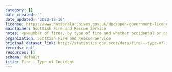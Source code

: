 ```yaml
---
category: []
date_created: ''
date_updated: '2022-12-16'
license: https://www.nationalarchives.gov.uk/doc/open-government-licence/version/3/
maintainer: Scottish Fire and Rescue Service
notes: <p>Number of fires, by type of fire and whether accidental or not</p>
organization: Scottish Fire and Rescue Service
original_dataset_link: http://statistics.gov.scot/data/fire---type-of-incident
records: null
resources: []
schema: default
title: Fire - Type of Incident
---
```

